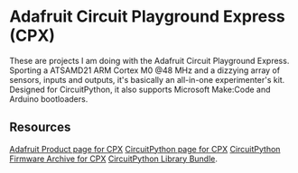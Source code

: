 # Adafruit Circuit Playground Express (CPX)

These are projects I am doing with the Adafruit Circuit Playground Express.
Sporting a ATSAMD21 ARM Cortex M0 @48 MHz and a dizzying array of sensors,
inputs and outputs, it's basically an all-in-one experimenter's kit. Designed
for CircuitPython, it also supports Microsoft Make:Code and Arduino bootloaders.
## Resources
[Adafruit Product page for CPX](https://www.adafruit.com/product/3333)
[CircuitPython page for CPX](https://circuitpython.org/board/circuitplayground_express/)
[CircuitPython Firmware Archive for CPX](https://adafruit-circuit-python.s3.amazonaws.com/index.html?prefix=bin/circuitplayground_express/)
[CircuitPython Library Bundle](https://circuitpython.org/libraries).


